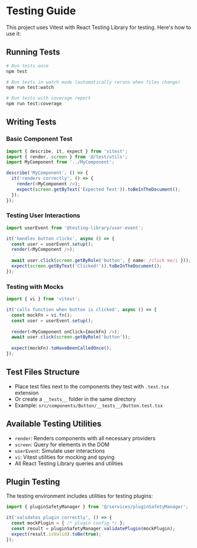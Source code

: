 
# Testing Guide

This project uses Vitest with React Testing Library for testing. Here's how to use it:

## Running Tests

```bash
# Run tests once
npm test

# Run tests in watch mode (automatically reruns when files change)
npm run test:watch

# Run tests with coverage report
npm run test:coverage
```

## Writing Tests

### Basic Component Test
```typescript
import { describe, it, expect } from 'vitest';
import { render, screen } from '@/test/utils';
import MyComponent from '../MyComponent';

describe('MyComponent', () => {
  it('renders correctly', () => {
    render(<MyComponent />);
    expect(screen.getByText('Expected Text')).toBeInTheDocument();
  });
});
```

### Testing User Interactions
```typescript
import userEvent from '@testing-library/user-event';

it('handles button clicks', async () => {
  const user = userEvent.setup();
  render(<MyComponent />);
  
  await user.click(screen.getByRole('button', { name: /click me/i }));
  expect(screen.getByText('Clicked!')).toBeInTheDocument();
});
```

### Testing with Mocks
```typescript
import { vi } from 'vitest';

it('calls function when button is clicked', async () => {
  const mockFn = vi.fn();
  const user = userEvent.setup();
  
  render(<MyComponent onClick={mockFn} />);
  await user.click(screen.getByRole('button'));
  
  expect(mockFn).toHaveBeenCalledOnce();
});
```

## Test Files Structure

- Place test files next to the components they test with `.test.tsx` extension
- Or create a `__tests__` folder in the same directory
- Example: `src/components/Button/__tests__/Button.test.tsx`

## Available Testing Utilities

- `render`: Renders components with all necessary providers
- `screen`: Query for elements in the DOM
- `userEvent`: Simulate user interactions
- `vi`: Vitest utilities for mocking and spying
- All React Testing Library queries and utilities

## Plugin Testing

The testing environment includes utilities for testing plugins:

```typescript
import { pluginSafetyManager } from '@/services/pluginSafetyManager';

it('validates plugin correctly', () => {
  const mockPlugin = { /* plugin config */ };
  const result = pluginSafetyManager.validatePlugin(mockPlugin);
  expect(result.isValid).toBe(true);
});
```
